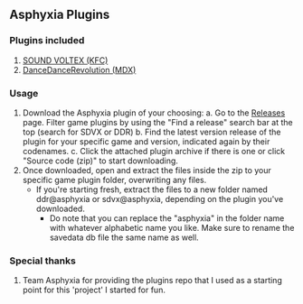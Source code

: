 ## Asphyxia Plugins

### Plugins included

1. [SOUND VOLTEX (KFC)](https://github.com/22vv0/asphyxia_plugins/tree/kfc)
2. [DanceDanceRevolution (MDX)](https://github.com/22vv0/asphyxia_plugins/tree/mdx)

### Usage

1. Download the Asphyxia plugin of your choosing:
    a. Go to the [Releases](https://github.com/22vv0/asphyxia_plugins/releases) page. Filter game plugins by using the "Find a release" search bar at the top (search for SDVX or DDR)
    b. Find the latest version release of the plugin for your specific game and version, indicated again by their codenames.
    c. Click the attached plugin archive if there is one or click "Source code (zip)" to start downloading.
2. Once downloaded, open and extract the files inside the zip to your specific game plugin folder, overwriting any files. 
    - If you're starting fresh, extract the files to a new folder named ddr@asphyxia or sdvx@asphyxia, depending on the plugin you've downloaded.
        - Do note that you can replace the "asphyxia" in the folder name with whatever alphabetic name you like. Make sure to rename the savedata db file the same name as well.

### Special thanks

1. Team Asphyxia for providing the plugins repo that I used as a starting point for this 'project' I started for fun.
